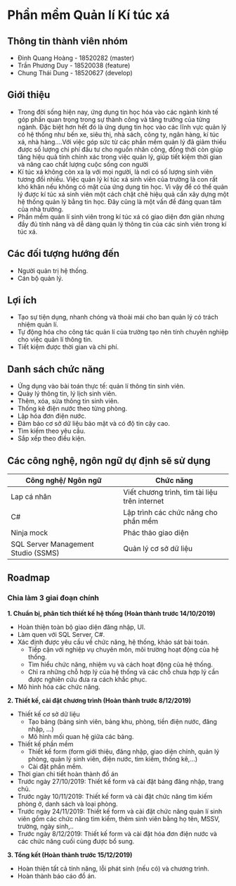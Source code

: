 # Phần mềm Quản lí Kí túc xá
## Thông tin thành viên nhóm
- Đinh Quang Hoàng - 18520282 (master) 
- Trần Phương Duy  - 18520038 (feature)
- Chung Thái Dung  - 18520627 (develop)
## Giới thiệu
- Trong đời sống hiện nay, ứng dụng tin học hóa vào các ngành kinh tế góp phần quan trọng trong sự thành công và tăng trưởng của từng ngành. Đặc biệt hơn hết đó là ứng dụng tin học vào các lĩnh vực quản lý có hệ thống như bến xe, siêu thị, nhà sách, công ty, ngân hàng, kí túc xá, nhà hàng….Với việc góp sức từ các phần mềm quản lý đã giảm thiểu được số lượng chi phí đầu tư cho nguồn nhân công, đồng thời còn giúp tăng hiệu quả tính chính xác trong việc quản lý, giúp tiết kiệm thời gian và nâng cao chất lượng cuộc sống con người
- Kí túc xá không còn xa lạ với mọi người, là nơi có số lượng sinh viên tương đối nhiều. Việc quản lý kí túc xá sinh viên của trường là con rất khó khăn nếu không có mặt của ứng dụng tin học. Vì vậy để có thể quản lý được kí túc xá sinh viên một cách chặt chẽ hiệu quả cần xây dựng một hệ thống quản lý bằng tin học. Đây cũng là một vấn đề đáng quan tâm của nhà trường.
- Phần mềm quản lí sinh viên trong kí túc xá có giao diện đơn giản nhưng đầy đủ tính năng và dễ dàng quản lý thông tin của các sinh viên trong kí túc xá.
## Các đối tượng hướng đến
- Người quản trị hệ thống.
- Cán bộ quản lý.
## Lợi ích 
- Tạo sự tiện dụng, nhanh chóng và thoải mái cho ban quản lý có trách nhiệm quản lí.
- Tự động hóa cho công tác quản lí của trường tạo nên tính chuyên nghiệp cho việc quản lí thông tin.
- Tiết kiệm được thời gian và chi phí.
## Danh sách chức năng
-	Ứng dụng vào bài toán thực tế: quản lí thông tin sinh viên.
- Quảy lý thông tin, lý lịch sinh viên.
- Thêm, xóa, sửa thông tin sinh viên.
- Thống kê điện nước theo từng phòng.
- Lập hóa đơn điện nước.
- Đảm bảo cơ sở dữ liệu bảo mật và có độ tin cậy cao.
- Tìm kiếm theo yêu cầu.
- Sắp xếp theo điều kiện.
## Các công nghệ, ngôn ngữ dự định sẽ sử dụng

| Công nghệ/ Ngôn ngữ | Chức năng |
| ------ | ------ |
| Lap cá nhân | Viết chương trình, tìm tài liệu trên internet |
| C# | Lập trình các chức năng cho phần mềm|
| Ninja mock | Phác thảo giao diện|
| SQL Server Management Studio (SSMS) | Quản lý cơ sở dữ liệu |

## Roadmap
### Chia làm 3 giai đoạn chính 
**1. Chuẩn bị, phân tích thiết kế hệ thống (Hoàn thành trước 14/10/2019)**
- Hoàn thiện toàn bộ giao diện đăng nhập, UI.
- Làm quen với SQL Server, C#.
- Xác định được yêu cầu về chức năng, hệ thống, khảo sát bài toán.
  - Tiếp cận với nghiệp vụ chuyên môn, môi trường hoạt động của hệ thống.
  - Tìm hiểu chức năng, nhiệm vụ và cách hoạt động của hệ thống.
  - Chỉ ra những chỗ hợp lý của hệ thống và các chỗ chưa hợp lý cần được nghiên cứu đưa ra cách khắc phục.
- Mô hình hóa các chức năng.

**2. Thiết kế, cài đặt chương trình (Hoàn thành trước 8/12/2019)**
- Thiết kế cơ sở dữ liệu
  - Tạo bảng (bảng sinh viên, bảng khu, phòng, tiền điện nước, đăng nhập, ...)
  - Mô hình mối quan hệ giữa các bảng.
- Thiết kế phần mềm 
  - Thiết kế form (form giới thiệu, đăng nhập, giao diện chính, quản lý phòng, quản lý sinh viên, điện nước, tìm kiếm, thống kê,...)
  - Cài đặt phần mềm.
 - Thời gian chi tiết hoàn thành đồ án
  - Trước ngày 27/10/2019: Thiết kế form và cài đặt bảng đăng nhập, trang chủ.
  - Trước ngày 10/11/2019: Thiết kế form và cài đặt chức năng tìm kiếm phòng ở, danh sách và loại phòng. 
  - Trước ngày 24/11/2019: Thiết kế form và cài đặt chức năng quản lí sinh viên gồm các chức năng tìm kiếm, thêm sinh viên bằng họ tên, MSSV, trường, ngày sinh,..
  - Trước ngày 8/12/2019: Thiết kế form và cài đặt hóa đơn điện nước và các chức năng cuối cùng được bổ sung.
 
**3. Tổng kết (Hoàn thành trước 15/12/2019)**
- Hoàn thiện tất cả tính năng, lỗi phát sinh (nếu có) và chương trình.
- Hoàn thành báo cáo đồ án.
                


